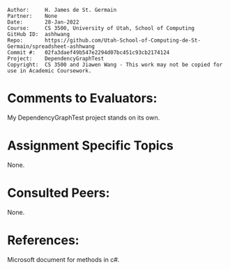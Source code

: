 ```
Author:     H. James de St. Germain
Partner:    None
Date:       28-Jan-2022
Course:     CS 3500, University of Utah, School of Computing
GitHub ID:  ashhwang
Repo:       https://github.com/Utah-School-of-Computing-de-St-Germain/spreadsheet-ashhwang
Commit #:   02fa3daef49b547e2294d07bc451c93cb2174124
Project:    DependencyGraphTest
Copyright:  CS 3500 and Jiawen Wang - This work may not be copied for use in Academic Coursework.
```

# Comments to Evaluators:

My DependencyGraphTest project stands on its own.

# Assignment Specific Topics
None.

# Consulted Peers:
None.

# References:
Microsoft document for methods in c#.
